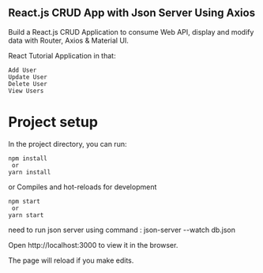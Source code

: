 ## React.js CRUD App with Json Server Using Axios

Build a React.js CRUD Application to consume Web API, display and modify data with Router, Axios & Material UI.

React Tutorial Application in that:

    Add User
    Update User
    Delete User
    View Users


# Project setup

In the project directory, you can run:
  
    npm install
     or
    yarn install

or
Compiles and hot-reloads for development

    npm start
     or
    yarn start

need to run json server using command : json-server --watch db.json

Open http://localhost:3000 to view it in the browser.

The page will reload if you make edits.
